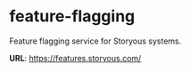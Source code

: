 # feature-flagging
Feature flagging service for Storyous systems.

**URL**: https://features.storyous.com/
